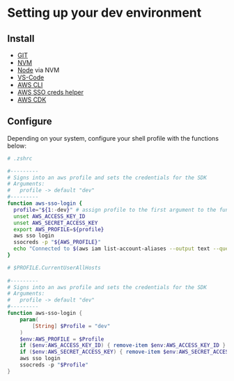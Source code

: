 # Setting up your dev environment

## Install

- [GIT](https://git-scm.com/downloads)
- [NVM](https://github.com/nvm-sh/nvm)
- [Node](https://nodejs.org/en/) via NVM
- [VS-Code](https://code.visualstudio.com/)
- [AWS CLI](https://aws.amazon.com/cli/)
- [AWS SSO creds helper](https://www.npmjs.com/package/aws-sso-creds-helper)
- [AWS CDK](https://docs.aws.amazon.com/cdk/v2/guide/getting_started.html)

## Configure

Depending on your system, configure your shell profile with the functions below:

```sh
# .zshrc

#---------
# Signs into an aws profile and sets the credentials for the SDK
# Arguments:
#   profile -> default "dev"
#---------
function aws-sso-login {
  profile="${1:-dev}" # assign profile to the first argument to the function, The value `dev` after `:-` is the default
  unset AWS_ACCESS_KEY_ID
  unset AWS_SECRET_ACCESS_KEY
  export AWS_PROFILE=${profile}
  aws sso login
  ssocreds -p "${AWS_PROFILE}"
  echo "Connected to $(aws iam list-account-aliases --output text --query 'AccountAliases')"
}
```

```powershell
# $PROFILE.CurrentUserAllHosts
 
#---------
# Signs into an aws profile and sets the credentials for the SDK
# Arguments:
#   profile -> default "dev"
#---------
function aws-sso-login {
    param(
        [String] $Profile = "dev"
    )
    $env:AWS_PROFILE = $Profile
    if ($env:AWS_ACCESS_KEY_ID) { remove-item $env:AWS_ACCESS_KEY_ID }
    if ($env:AWS_SECRET_ACCESS_KEY) { remove-item $env:AWS_SECRET_ACCESS_KEY }
    aws sso login
    ssocreds -p "$Profile"
}
```

